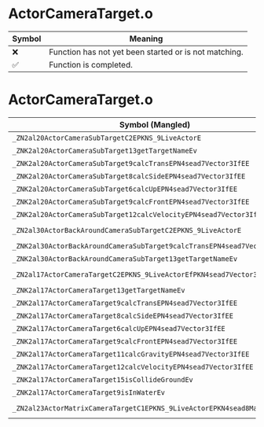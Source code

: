 # ActorCameraTarget.o
| Symbol | Meaning 
| ------------- | ------------- 
| :x: | Function has not yet been started or is not matching. 
| :white_check_mark: | Function is completed. 


# ActorCameraTarget.o
| Symbol (Mangled) | Symbol (Demangled) | Decompiled? |
| ------------- |  ------------- | ------------- |
| `_ZN2al20ActorCameraSubTargetC2EPKNS_9LiveActorE` | `al::ActorCameraSubTarget::ActorCameraSubTarget(al::LiveActor const*)` | :white_check_mark: |
| `_ZNK2al20ActorCameraSubTarget13getTargetNameEv` | `al::ActorCameraSubTarget::getTargetName(void)const` | :white_check_mark: |
| `_ZNK2al20ActorCameraSubTarget9calcTransEPN4sead7Vector3IfEE` | `al::ActorCameraSubTarget::calcTrans(sead::Vector3<float> *)const` | :white_check_mark: |
| `_ZNK2al20ActorCameraSubTarget8calcSideEPN4sead7Vector3IfEE` | `al::ActorCameraSubTarget::calcSide(sead::Vector3<float> *)const` | :white_check_mark: |
| `_ZNK2al20ActorCameraSubTarget6calcUpEPN4sead7Vector3IfEE` | `al::ActorCameraSubTarget::calcUp(sead::Vector3<float> *)const` | :white_check_mark: |
| `_ZNK2al20ActorCameraSubTarget9calcFrontEPN4sead7Vector3IfEE` | `al::ActorCameraSubTarget::calcFront(sead::Vector3<float> *)const` | :white_check_mark: |
| `_ZNK2al20ActorCameraSubTarget12calcVelocityEPN4sead7Vector3IfEE` | `al::ActorCameraSubTarget::calcVelocity(sead::Vector3<float> *)const` | :white_check_mark: |
| `_ZN2al30ActorBackAroundCameraSubTargetC2EPKNS_9LiveActorE` | `al::ActorBackAroundCameraSubTarget::ActorBackAroundCameraSubTarget(al::LiveActor const*)` | :white_check_mark: |
| `_ZNK2al30ActorBackAroundCameraSubTarget9calcTransEPN4sead7Vector3IfEE` | `al::ActorBackAroundCameraSubTarget::calcTrans(sead::Vector3<float> *)const` | :white_check_mark: |
| `_ZNK2al30ActorBackAroundCameraSubTarget13getTargetNameEv` | `al::ActorBackAroundCameraSubTarget::getTargetName(void)const` | :white_check_mark: |
| `_ZN2al17ActorCameraTargetC2EPKNS_9LiveActorEfPKN4sead7Vector3IfEE` | `al::ActorCameraTarget::ActorCameraTarget(al::LiveActor const*,float,sead::Vector3<float> const*)` | :white_check_mark: |
| `_ZNK2al17ActorCameraTarget13getTargetNameEv` | `al::ActorCameraTarget::getTargetName(void)const` | :white_check_mark: |
| `_ZNK2al17ActorCameraTarget9calcTransEPN4sead7Vector3IfEE` | `al::ActorCameraTarget::calcTrans(sead::Vector3<float> *)const` | :white_check_mark: |
| `_ZNK2al17ActorCameraTarget8calcSideEPN4sead7Vector3IfEE` | `al::ActorCameraTarget::calcSide(sead::Vector3<float> *)const` | :white_check_mark: |
| `_ZNK2al17ActorCameraTarget6calcUpEPN4sead7Vector3IfEE` | `al::ActorCameraTarget::calcUp(sead::Vector3<float> *)const` | :white_check_mark: |
| `_ZNK2al17ActorCameraTarget9calcFrontEPN4sead7Vector3IfEE` | `al::ActorCameraTarget::calcFront(sead::Vector3<float> *)const` | :white_check_mark: |
| `_ZNK2al17ActorCameraTarget11calcGravityEPN4sead7Vector3IfEE` | `al::ActorCameraTarget::calcGravity(sead::Vector3<float> *)const` | :white_check_mark: |
| `_ZNK2al17ActorCameraTarget12calcVelocityEPN4sead7Vector3IfEE` | `al::ActorCameraTarget::calcVelocity(sead::Vector3<float> *)const` | :white_check_mark: |
| `_ZNK2al17ActorCameraTarget15isCollideGroundEv` | `al::ActorCameraTarget::isCollideGround(void)const` | :white_check_mark: |
| `_ZNK2al17ActorCameraTarget9isInWaterEv` | `al::ActorCameraTarget::isInWater(void)const` | :white_check_mark: |
| `_ZN2al23ActorMatrixCameraTargetC1EPKNS_9LiveActorEPKN4sead8Matrix34IfEE` | `al::ActorMatrixCameraTarget::ActorMatrixCameraTarget(al::LiveActor const*,sead::Matrix34<float> const*)` | :white_check_mark: |
